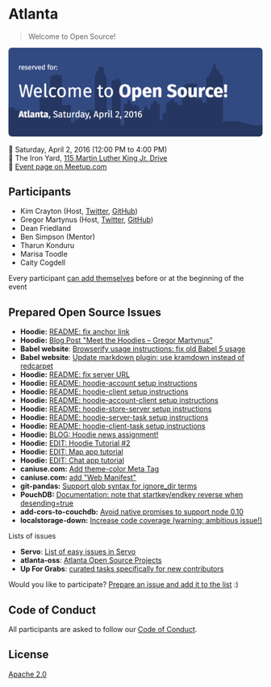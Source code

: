 # Atlanta

> Welcome to Open Source!

![Event Banner](/assets/banner.png)

📅 Saturday, April 2, 2016 (12:00 PM to 4:00 PM)  
📍 The Iron Yard, [115 Martin Luther King Jr.   Drive](https://maps.google.com/maps?f=q&hl=en&q=115+Martin+Luther+King+Jr.+Drive%2C+Atlanta%2C+GA%2C+us)  
🎫 [Event page on Meetup.com](http://www.meetup.com/Jr-Dev-Mentoring/events/228951389)  

## Participants

- Kim Crayton (Host, [Twitter](https://twitter.com/KimCrayton1), [GitHub](https://github.com/kmcrayton7))
- Gregor Martynus (Host, [Twitter](https://twitter.com/gr2m), [GitHub](https://github.com/gr2m))
- Dean Friedland
- Ben Simpson (Mentor)
- Tharun Konduru
- Marisa Toodle
- Caity Cogdell

Every participant [can add themselves](https://github.com/welcome-to-open-source/atlanta/issues/1) before or at the beginning of the event

## Prepared Open Source Issues

- **Hoodie:** [README: fix anchor link](https://github.com/hoodiehq/hoodie-server-account/issues/120)
- **Hoodie:** [Blog Post "Meet the Hoodies – Gregor Martynus"](https://github.com/hoodiehq/editorial/issues/74)
- **Babel website**: [Browserify usage instructions: fix old Babel 5 usage](https://github.com/babel/babel.github.io/issues/754)
- **Babel website**: [Update markdown plugin: use kramdown instead of redcarpet](https://github.com/babel/babel.github.io/issues/709)
- **Hoodie:** [README: fix server URL](https://github.com/hoodiehq/hoodie-account/issues/4)
- **Hoodie:** [README: hoodie-account setup instructions](https://github.com/hoodiehq/hoodie-account/issues/5)
- **Hoodie:** [README: hoodie-client setup instructions](https://github.com/hoodiehq/hoodie-client/issues/68)
- **Hoodie:** [README: hoodie-account-client setup instructions](https://github.com/hoodiehq/hoodie-account-client/issues/88)
- **Hoodie:** [README: hoodie-store-server setup instructions](https://github.com/hoodiehq/hoodie-store-server/issues/36)
- **Hoodie:** [README: hoodie-server-task setup instructions](https://github.com/hoodiehq/hoodie-server-task/issues/21)
- **Hoodie:** [README: hoodie-client-task setup instructions](https://github.com/hoodiehq/hoodie-client-task/issues/26)
- **Hoodie:** [BLOG: Hoodie news assignment!](https://github.com/hoodiehq/editorial/issues/83)
- **Hoodie:** [EDIT: Hoodie Tutorial #2](https://github.com/hoodiehq/editorial/issues/84)
- **Hoodie:** [EDIT: Map app tutorial](https://github.com/hoodiehq/editorial/issues/85)
- **Hoodie:** [EDIT: Chat app tutorial](https://github.com/hoodiehq/editorial/issues/86)
- **caniuse.com:** [Add theme-color Meta Tag](https://github.com/Fyrd/caniuse/issues/1831)
- **caniuse.com:** [add "Web Manifest"](https://github.com/Fyrd/caniuse/issues/1532)
- **git-pandas:** [Support glob syntax for ignore_dir terms](https://github.com/wdm0006/git-pandas/issues/1)
- **PouchDB:** [Documentation: note that startkey/endkey reverse when desending=true](https://github.com/pouchdb/pouchdb/issues/4920)
- **add-cors-to-couchdb:** [Avoid native promises to support node 0.10](https://github.com/pouchdb/add-cors-to-couchdb/issues/17)
- **localstorage-down:** [Increase code coverage (warning: ambitious issue!)](https://github.com/No9/localstorage-down/issues/68)

Lists of issues

- **Servo**: [List of easy issues in Servo](https://starters.servo.org/)
- **atlanta-oss**: [Atlanta Open Source Projects](https://github.com/wdm0006/atlanta-oss#python)
- **Up For Grabs**: [curated tasks specifically for new contributors](http://up-for-grabs.net/#/)

Would you like to participate? [Prepare an issue and add it to the list](https://github.com/welcome-to-open-source/atlanta/issues/2) :)

## Code of Conduct

All participants are asked to follow our [Code of Conduct](http://hood.ie/code-of-conduct).

## License

[Apache 2.0](http://www.apache.org/licenses/LICENSE-2.0)

